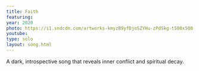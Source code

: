```yaml
---
title: Faith
featuring:
year: 2020
photo: https://i1.sndcdn.com/artworks-kmyzB9yfDjoSZYHu-zPdSkg-t500x500.jpg
youtube:
type: solo
layout: song.html
---
```


A dark, introspective song that reveals inner conflict and spiritual decay.
